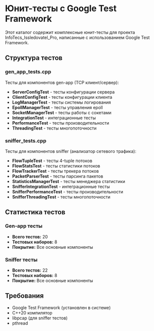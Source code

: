# Юнит-тесты с Google Test Framework

Этот каталог содержит комплексные юнит-тесты для проекта InfoTecs_Issledovatel_Pro, написанные с использованием Google
Test Framework.

## Структура тестов

### gen_app_tests.cpp

Тесты для компонентов gen-app (TCP клиент/сервер):

- **ServerConfigTest** - тесты конфигурации сервера
- **ClientConfigTest** - тесты конфигурации клиента
- **LogManagerTest** - тесты системы логирования
- **EpollManagerTest** - тесты управления epoll
- **SocketManagerTest** - тесты работы с сокетами
- **IntegrationTest** - интеграционные тесты
- **PerformanceTest** - тесты производительности
- **ThreadingTest** - тесты многопоточности

### sniffer_tests.cpp

Тесты для компонентов sniffer (анализатор сетевого трафика):

- **FlowTupleTest** - тесты 4-tuple потоков
- **FlowStatsTest** - тесты статистики потоков
- **FlowTrackerTest** - тесты трекера потоков
- **PacketParserTest** - тесты парсинга пакетов
- **StatisticsManagerTest** - тесты менеджера статистики
- **SnifferIntegrationTest** - интеграционные тесты
- **SnifferPerformanceTest** - тесты производительности
- **SnifferThreadingTest** - тесты многопоточности

## Статистика тестов

### Gen-app тесты

- **Всего тестов:** 20
- **Тестовых наборов:** 8
- **Покрытие:** Все основные компоненты

### Sniffer тесты

- **Всего тестов:** 22
- **Тестовых наборов:** 8
- **Покрытие:** Все основные компоненты

## Требования

- Google Test Framework (установлен в системе)
- C++20 компилятор
- libpcap (для sniffer тестов)
- pthread
